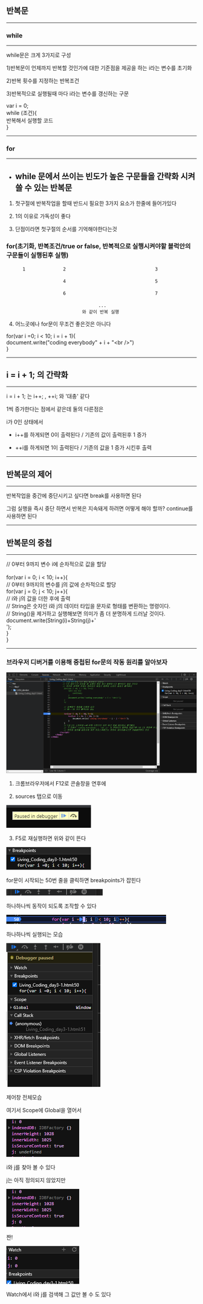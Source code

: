 ## 반복문

***
### while
***
while문은 크게 3가지로 구성

1)반복문이 언제까지 반복할 것인가에 대한 기준점을 제공을 하는 i라는 변수를 초기화

2)반복 횟수를 지정하는 반복조건

3)반복적으로 실행될때 마다 i라는 변수를 갱신하는 구문

var i = 0;<br /> 
while (조건){ <br />
    반복해서 실행할 코드 <br />
} <br />

***
### for
***

- ## while 문에서 쓰이는 빈도가 높은 구문들을 간략화 시켜 쓸 수 있는 반복문

1) 첫구절에 반복작업을 할때 반드시 필요한 3가지 요소가 한줄에 들어가있다

2) 1의 이유로 가독성이 좋다

3) 단점이라면 첫구절의 순서를 기억해야한다는것

###    for(초기화, 반복조건/true or false, 반복적으로 실행시켜야할 블럭안의 구문들이 실행된후 실행)

          1              2                                 3

                         4                                 5

                         6                                 7

                                      ...
                                와 같이 반복 실행

4) 어느곳에나 for문이 무조건 좋은것은 아니다


for(var i =0; i < 10; i = i + 1){ <br/>
    document.write("coding everybody" + i + "\<br />") <br/>
}
 

***
## i = i + 1; 의 간략화
***

i = i + 1; 는  i++; , ++i; 와 '대충' 같다

1씩 증가한다는 점에서 같은데 둘의 다른점은 

i가 0인 상태에서 

- i++를 하게되면 0이 출력된다 / 기존의 값이 출력된후 1 증가

- ++i를 하게되면 1이 출력된다 / 기존의 값을 1 증가 시킨후 출력

***
## 반복문의 제어
***

반복작업을 중간에 중단시키고 싶다면 break를 사용하면 된다

그럼 실행을 즉시 중단 하면서 반복은 지속돼게 하려면 어떻게 해야 할까? continue를 사용하면 된다 


***
## 반복문의 중첩
***

// 0부터 9까지 변수 i에 순차적으로 값을 할당 <br/>        
for(var i = 0; i < 10; i++){ <br/>
    // 0부터 9까지의 변수를 j의 값에 순차적으로 할당 <br/>
    for(var j = 0; j < 10; j++){    <br/>
        // i와 j의 값을 더한 후에 출력 <br/>
        // String은 숫자인 i와 j의 데이터 타입을 문자로 형태를 변환하는 명령이다. <br/>
        // String()을 제거하고 실행해보면 의미가 좀 더 분명하게 드러날 것이다. <br/>
        document.write(String(i)+String(j)+'<br />'); <br/>
    } <br/>
} <br/>

***
### 브라우저 디버거를 이용해 중첩된 for문의 작동 원리를 알아보자

![javasciprt01](./img/javasciprt01.png)

1) 크롬브라우저에서 F12로 콘솔창을 연후에 

2) sources 탭으로 이동

![javasciprt03](./img/javasciprt03.png)

3) F5로 재실행하면 위와 같이 뜬다


![javasciprt02](./img/javasciprt02.png)

for문이 시작되는 50번 줄을 클릭하면 breakpoints가 잡힌다


![javasciprt05](./img/javasciprt05.png)

하나하나씩 동작이 되도록 조작할 수 있다

![javasciprt04](./img/javasciprt04.png)

하나하나씩 실행되는 모습

![javasciprt06](./img/javasciprt06.png)

제어창 전체모습

여기서 Scope에 Global을 열어서

![javasciprt07](./img/javasciprt07.png)

i와 j를 찾아 볼 수 있다

j는 아직 정의되지 않았지만

![javasciprt08](./img/javasciprt08.png)

짠!

![javasciprt09](./img/javasciprt09.png)

Watch에서 i와 j를 검색해 그 값만 볼 수 도 있다
